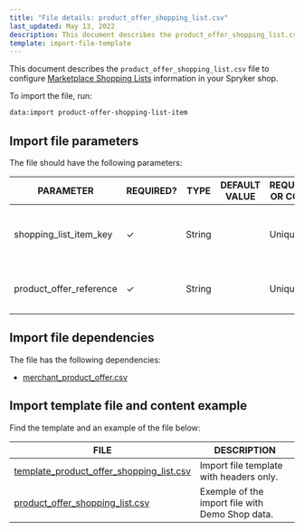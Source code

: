 ```yaml
---
title: "File details: product_offer_shopping_list.csv"
last_updated: May 13, 2022
description: This document describes the product_offer_shopping_list.csv file to configure merchant product offer shopping list in your Spryker shop.
template: import-file-template
---
```


This document describes the `product_offer_shopping_list.csv` file to configure [Marketplace Shopping Lists](/docs/marketplace/user/features/{{page.version}}/marketplace-shopping-lists-feature-walkthrough.html#marketplace-shopping-lists) information in your Spryker shop.

To import the file, run:

```bash
data:import product-offer-shopping-list-item
```

## Import file parameters

The file should have the following parameters:

| PARAMETER               | REQUIRED? | TYPE    | DEFAULT VALUE | REQUIREMENTS OR COMMENTS | DESCRIPTION                                                                                                                                                 |
|-------------------------|-----------|---------|---------------|--------------------------|-------------------------------------------------------------------------------------------------------------------------------------------------------------|
| shopping_list_item_key  | &check;   | String  |               | Unique                   | The key that will identify the shopping list item to add data to.                                                                                           |
| product_offer_reference | &check;   | String  |               | Unique                   | Identifier of the [merchant product offer](/docs/marketplace/user/features/{{site.version}}/marketplace-product-offer-feature-overview.html) in the system. |

## Import file dependencies

The file has the following dependencies:

- [merchant_product_offer.csv](/docs/marketplace/dev/data-import/{{page.version}}/file-details-merchant-product-offer.csv.html)

## Import template file and content example

Find the template and an example of the file below:

| FILE  | DESCRIPTION  |
| ---------------------------- | ------------------- |
| [template_product_offer_shopping_list.csv](https://spryker.s3.eu-central-1.amazonaws.com/docs/Developer+Guide/Back-End/Data+Manipulation/Data+Ingestion/Data+Import/Data+Import+Categories/Marketplace+setup/template_product_offer_shopping_list.csv) | Import file template with headers only.         |
| [product_offer_shopping_list.csv](https://spryker.s3.eu-central-1.amazonaws.com/docs/Developer+Guide/Back-End/Data+Manipulation/Data+Ingestion/Data+Import/Data+Import+Categories/Marketplace+setup/product_offer_shopping_list.csv) | Exemple of the import file with Demo Shop data. |
